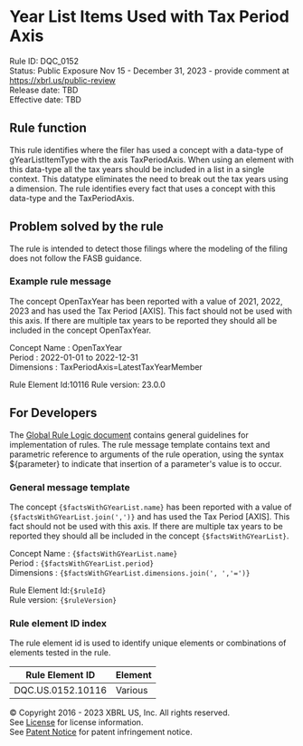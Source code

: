 # Year List Items Used with Tax Period Axis  
Rule ID: DQC_0152  
Status: Public Exposure Nov 15 - December 31, 2023 - provide comment at https://xbrl.us/public-review  
Release date: TBD  
Effective date: TBD  
  
## Rule function
This rule identifies where the filer has used a concept with a data-type of gYearListItemType  with the axis TaxPeriodAxis. When using an element with this data-type all the tax years should be included in a list in a single context. This datatype eliminates the need to break out the tax years using a dimension. The rule identifies every fact that uses a concept with this data-type and the TaxPeriodAxis.

## Problem solved by the rule  
The rule is intended to detect those filings where the modeling of the filing does not follow the FASB guidance.    

### Example rule message
The concept OpenTaxYear has been reported with a value of 2021, 2022, 2023 and has used the Tax Period [AXIS].  This fact should not be used with this axis.  If there are multiple tax years to be reported they should all be included in the concept OpenTaxYear.

Concept Name : OpenTaxYear  
Period : 2022-01-01 to  2022-12-31  
Dimensions : TaxPeriodAxis=LatestTaxYearMember

Rule Element Id:10116
Rule version: 23.0.0

## For Developers  
The [Global Rule Logic document](https://github.com/DataQualityCommittee/dqc_us_rules/blob/master/docs/GlobalRuleLogic.md) contains general guidelines for implementation of rules. The rule message template contains text and parametric reference to arguments of the rule operation, using the syntax ${parameter} to indicate that insertion of a parameter's value is to occur. 

### General message template
The concept ```{$factsWithGYearList.name}``` has been reported with a value of ```{$factsWithGYearList.join(',')}``` and has used the Tax Period [AXIS].  This fact should not be used with this axis.  If there are multiple tax years to be reported they should all be included in the concept ```{$factsWithGYearList}```.

Concept Name : ```{$factsWithGYearList.name}```  
Period : ```{$factsWithGYearList.period}```  
Dimensions : ```{$factsWithGYearList.dimensions.join(', ','=')}```  

Rule Element Id:```{$ruleId}```  
Rule version: ```{$ruleVersion}```

### Rule element ID index  
The rule element id is used to identify unique elements or combinations of elements tested in the rule.

|Rule Element ID|Element|
|--- |--- |
| DQC.US.0152.10116 | Various |


© Copyright 2016 - 2023 XBRL US, Inc. All rights reserved.   
See [License](https://xbrl.us/dqc-license) for license information.  
See [Patent Notice](https://xbrl.us/dqc-patent) for patent infringement notice.  